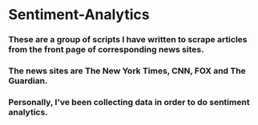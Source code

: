 # Sentiment-Analytics

### These are a group of scripts I have written to scrape articles from the front page of corresponding news sites. 

### The news sites are The New York Times, CNN, FOX and The Guardian.  

### Personally, I've been collecting data in order to do sentiment analytics. 

